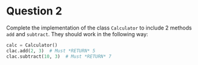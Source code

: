 # Question 2

Complete the implementation of the class `Calculator` to include 2 methods `add` and `subtract`. They should work in the following way:

```python
calc = Calculator()
clac.add(2, 3)  # Must *RETURN* 5
clac.subtract(10, 3)  # Must *RETURN* 7
```
